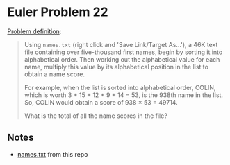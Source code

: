 # Euler Problem 22

[Problem definition](http://projecteuler.net/problem=22):

> Using `names.txt` (right click and 'Save Link/Target As...'), a 46K text file containing over five-thousand first names, begin by sorting it into alphabetical order. Then working out the alphabetical value for each name, multiply this value by its alphabetical position in the list to obtain a name score.
> 
> For example, when the list is sorted into alphabetical order, COLIN, which is worth 3 + 15 + 12 + 9 + 14 = 53, is the 938th name in the list. So, COLIN would obtain a score of 938 × 53 = 49714.
> 
> What is the total of all the name scores in the file?

## Notes

* [names.txt](names.txt) from this repo
